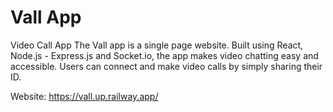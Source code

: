 # Vall App

Video Call App
The Vall app is a single page website. Built using React, Node.js - Express.js and Socket.io, the app makes video chatting easy and accessible. Users can connect and make video calls by simply sharing their ID.

Website: https://vall.up.railway.app/
